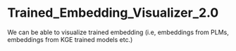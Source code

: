 # Trained_Embedding_Visualizer_2.0
 
We can be able to visualize trained embedding (i.e, embeddings from PLMs, embeddings from KGE trained models etc.)

